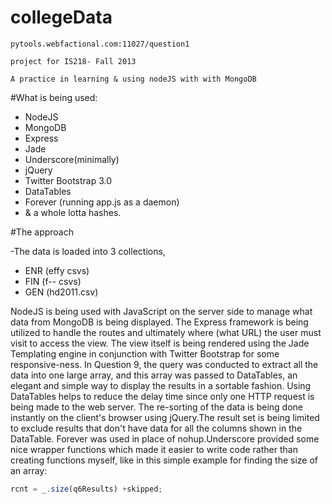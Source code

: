 
collegeData
===========
```
pytools.webfactional.com:11027/question1

project for IS218- Fall 2013

A practice in learning & using nodeJS with with MongoDB
```
#What is being used:

+ NodeJS
+ MongoDB
+ Express
+ Jade
+ Underscore(minimally)
+ jQuery
+ Twitter Bootstrap 3.0
+ DataTables
+ Forever (running app.js as a daemon)
+ & a whole lotta hashes.

#The approach

-The data is loaded into 3 collections, 
  - ENR (effy csvs)
  - FIN (f-- csvs)
  - GEN (hd2011.csv)

NodeJS is being used with JavaScript on the server side to manage
what data from MongoDB is being displayed. The Express framework is
being utilized to handle the routes and ultimately where (what URL)
the user must visit to access the view. The view itself is being rendered
using the Jade Templating engine in conjunction with Twitter Bootstrap
for some responsive-ness. In Question 9, the query was conducted to
extract all the data into one large array, and this array was passed to
DataTables, an elegant and simple way to display the results in a sortable
fashion. Using DataTables helps to reduce the delay time since only one
HTTP request is being made to the web server. The re-sorting of the data
is being done instantly on the client's browser using jQuery.The result
set is being limited to exclude results that don't have data for all the
columns shown in the DataTable. Forever was used in place of nohup.Underscore 
provided some nice wrapper functions which made it easier to write code
rather than creating functions myself, like in this simple example for 
finding the size of an array:

```javascript
rcnt = _.size(q6Results) +skipped;
```
  

